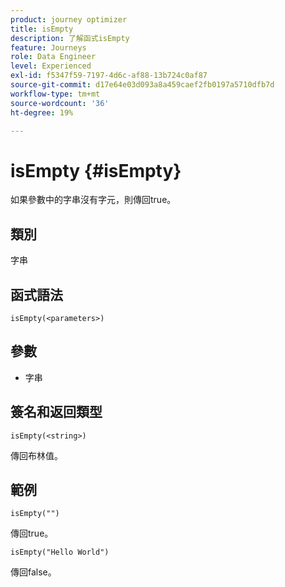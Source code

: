 ```yaml
---
product: journey optimizer
title: isEmpty
description: 了解函式isEmpty
feature: Journeys
role: Data Engineer
level: Experienced
exl-id: f5347f59-7197-4d6c-af88-13b724c0af87
source-git-commit: d17e64e03d093a8a459caef2fb0197a5710dfb7d
workflow-type: tm+mt
source-wordcount: '36'
ht-degree: 19%

---
```


# isEmpty {#isEmpty}

如果參數中的字串沒有字元，則傳回true。

## 類別

字串

## 函式語法

`isEmpty(<parameters>)`

## 參數

* 字串

## 簽名和返回類型

`isEmpty(<string>)`

傳回布林值。

## 範例

`isEmpty("")`

傳回true。

`isEmpty("Hello World")`

傳回false。
